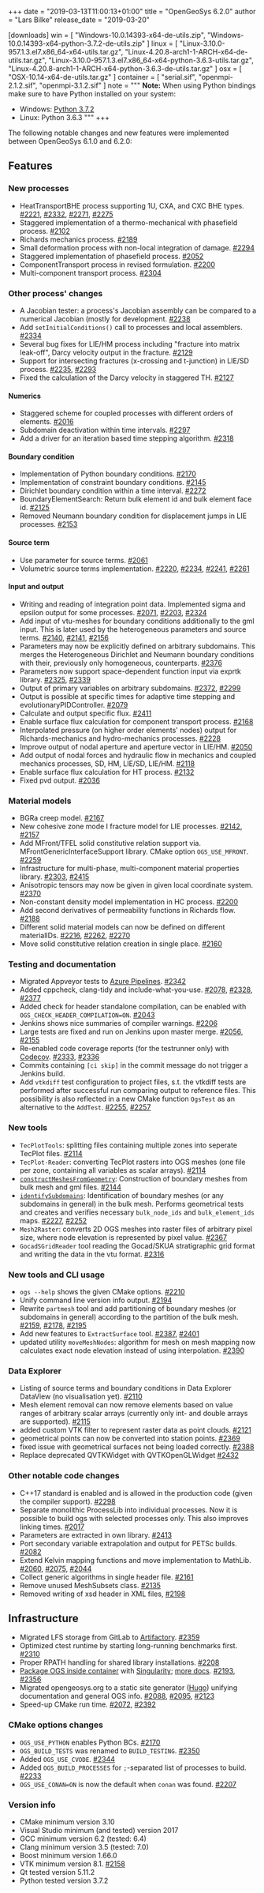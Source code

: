 +++
date = "2019-03-13T11:00:13+01:00"
title = "OpenGeoSys 6.2.0"
author = "Lars Bilke"
release_date = "2019-03-20"

[downloads]
win = [
    "Windows-10.0.14393-x64-de-utils.zip",
    "Windows-10.0.14393-x64-python-3.7.2-de-utils.zip"
]
linux = [
    "Linux-3.10.0-957.1.3.el7.x86_64-x64-utils.tar.gz",
    "Linux-4.20.8-arch1-1-ARCH-x64-de-utils.tar.gz",
    "Linux-3.10.0-957.1.3.el7.x86_64-x64-python-3.6.3-utils.tar.gz",
    "Linux-4.20.8-arch1-1-ARCH-x64-python-3.6.3-de-utils.tar.gz"
]
osx = [ "OSX-10.14-x64-de-utils.tar.gz" ]
container = [
    "serial.sif",
    "openmpi-2.1.2.sif",
    "openmpi-3.1.2.sif"
]
note = """
**Note:** When using Python bindings make sure to have Python installed on your system:

- Windows: [Python 3.7.2](https://www.python.org/ftp/python/3.7.2/python-3.7.2-amd64-webinstall.exe)
- Linux: Python 3.6.3
"""
+++

The following notable changes and new features were implemented between OpenGeoSys 6.1.0 and 6.2.0:

## Features

### New processes

- HeatTransportBHE process supporting 1U, CXA, and CXC BHE types. [#2221](https://github.com/ufz/ogs/pull/2221), [#2332](https://github.com/ufz/ogs/pull/2332),
  [#2271](https://github.com/ufz/ogs/pull/2271), [#2275](https://github.com/ufz/ogs/pull/2275)
- Staggered implementation of a thermo-mechanical with phasefield process. [#2102](https://github.com/ufz/ogs/pull/2102)
- Richards mechanics process. [#2189](https://github.com/ufz/ogs/pull/2189)
- Small deformation process with non-local integration of damage. [#2294](https://github.com/ufz/ogs/pull/2294)
- Staggered implementation of phasefield process. [#2052](https://github.com/ufz/ogs/pull/2052)
- ComponentTransport process in revised formulation. [#2200](https://github.com/ufz/ogs/pull/2200)
- Multi-component transport process. [#2304](https://github.com/ufz/ogs/pull/2304)

### Other process' changes

- A Jacobian tester: a process's Jacobian assembly can be compared to a
  numerical Jacobian (mostly for development. [#2238](https://github.com/ufz/ogs/pull/2238)
- Add `setInitialConditions()` call to processes and local assemblers. [#2334](https://github.com/ufz/ogs/pull/2334)
- Several bug fixes for LIE/HM process including "fracture into matrix
  leak-off", Darcy velocity output in the fracture. [#2129](https://github.com/ufz/ogs/pull/2129)
- Support for intersecting fractures (x-crossing and t-junction) in LIE/SD
  process. [#2235](https://github.com/ufz/ogs/pull/2235), [#2293](https://github.com/ufz/ogs/pull/2293)
- Fixed the calculation of the Darcy velocity in staggered TH. [#2127](https://github.com/ufz/ogs/pull/2127)

#### Numerics

- Staggered scheme for coupled processes with different orders of elements.
  [#2016](https://github.com/ufz/ogs/pull/2016)
- Subdomain deactivation within time intervals. [#2297](https://github.com/ufz/ogs/pull/2297)
- Add a driver for an iteration based time stepping algorithm. [#2318](https://github.com/ufz/ogs/pull/2318)

#### Boundary condition

- Implementation of Python boundary conditions. [#2170](https://github.com/ufz/ogs/pull/2170)
- Implementation of constraint boundary conditions. [#2145](https://github.com/ufz/ogs/pull/2145)
- Dirichlet boundary condition within a time interval. [#2272](https://github.com/ufz/ogs/pull/2272)
- BoundaryElementSearch: Return bulk element id and bulk element face id. [#2125](https://github.com/ufz/ogs/pull/2125)
- Removed Neumann boundary condition for displacement jumps in LIE processes.
  [#2153](https://github.com/ufz/ogs/pull/2153)

#### Source term

- Use parameter for source terms. [#2061](https://github.com/ufz/ogs/pull/2061)
- Volumetric source terms implementation. [#2220](https://github.com/ufz/ogs/pull/2220), [#2234](https://github.com/ufz/ogs/pull/2234), [#2241](https://github.com/ufz/ogs/pull/2241), [#2261](https://github.com/ufz/ogs/pull/2261)

#### Input and output

- Writing and reading of integration point data. Implemented sigma and epsilon
  output for some processes. [#2071](https://github.com/ufz/ogs/pull/2071), [#2203](https://github.com/ufz/ogs/pull/2203), [#2324](https://github.com/ufz/ogs/pull/2324)
- Add input of vtu-meshes for boundary conditions additionally to the gml input.
  This is later used by the heterogeneous parameters and source terms. [#2140](https://github.com/ufz/ogs/pull/2140),
  [#2141](https://github.com/ufz/ogs/pull/2141), [#2156](https://github.com/ufz/ogs/pull/2156)
- Parameters may now be explicitly defined on arbitrary subdomains. This merges
  the Heterogeneous Dirichlet and Neumann boundary conditions with their,
  previously only homogeneous, counterparts. [#2376](https://github.com/ufz/ogs/pull/2376)
- Parameters now support space-dependent function input via exprtk library.
  [#2325](https://github.com/ufz/ogs/pull/2325), [#2339](https://github.com/ufz/ogs/pull/2339)
- Output of primary variables on arbitrary subdomains. [#2372](https://github.com/ufz/ogs/pull/2372), [#2299](https://github.com/ufz/ogs/pull/2299)
- Output is possible at specific times for adaptive time stepping and
  evolutionaryPIDController. [#2079](https://github.com/ufz/ogs/pull/2079)
- Calculate and output specific flux. [#2411](https://github.com/ufz/ogs/pull/2411)
- Enable surface flux calculation for component transport process. [#2168](https://github.com/ufz/ogs/pull/2168)
- Interpolated pressure (on higher order elements' nodes) output for
  Richards-mechanics and hydro-mechanics processes. [#2228](https://github.com/ufz/ogs/pull/2228)
- Improve output of nodal aperture and aperture vector in LIE/HM. [#2050](https://github.com/ufz/ogs/pull/2050)
- Add output of nodal forces and hydraulic flow in mechanics and coupled
  mechanics processes, SD, HM, LIE/SD, LIE/HM. [#2118](https://github.com/ufz/ogs/pull/2118)
- Enable surface flux calculation for HT process. [#2132](https://github.com/ufz/ogs/pull/2132)
- Fixed pvd output. [#2036](https://github.com/ufz/ogs/pull/2036)

### Material models

- BGRa creep model. [#2167](https://github.com/ufz/ogs/pull/2167)
- New cohesive zone mode I fracture model for LIE processes. [#2142](https://github.com/ufz/ogs/pull/2142), [#2157](https://github.com/ufz/ogs/pull/2157)
- Add MFront/TFEL solid constitutive relation support via.
  MFrontGenericInterfaceSupport library. CMake option `OGS_USE_MFRONT`. [#2259](https://github.com/ufz/ogs/pull/2259)
- Infrastructure for multi-phase, multi-component material properties library.
  [#2303](https://github.com/ufz/ogs/pull/2303),
  [#2415](https://github.com/ufz/ogs/pull/2415)
- Anisotropic tensors may now be given in given local coordinate system. [#2370](https://github.com/ufz/ogs/pull/2370)
- Non-constant density model implementation in HC process. [#2200](https://github.com/ufz/ogs/pull/2200)
- Add second derivatives of permeability functions in Richards flow. [#2188](https://github.com/ufz/ogs/pull/2188)
- Different solid material models can now be defined on different materialIDs.
  [#2216](https://github.com/ufz/ogs/pull/2216), [#2262](https://github.com/ufz/ogs/pull/2262), [#2270](https://github.com/ufz/ogs/pull/2270)
- Move solid constitutive relation creation in single place. [#2160](https://github.com/ufz/ogs/pull/2160)

### Testing and documentation

- Migrated Appveyor tests to [Azure
  Pipelines](https://dev.azure.com/ogsci/ogs/_build). [#2342](https://github.com/ufz/ogs/pull/2342)
- Added cppcheck, clang-tidy and include-what-you-use. [#2078](https://github.com/ufz/ogs/pull/2078), [#2328](https://github.com/ufz/ogs/pull/2328), [#2377](https://github.com/ufz/ogs/pull/2377)
- Added check for header standalone compilation, can be enabled with
  `OGS_CHECK_HEADER_COMPILATION=ON`. [#2043](https://github.com/ufz/ogs/pull/2043)
- Jenkins shows nice summaries of compiler warnings. [#2206](https://github.com/ufz/ogs/pull/2206)
- Large tests are fixed and run on Jenkins upon master merge. [#2056](https://github.com/ufz/ogs/pull/2056), [#2155](https://github.com/ufz/ogs/pull/2155)
- Re-enabled code coverage reports (for the testrunner only) with
  [Codecov](http://codecov.io/gh/ufz/ogs). [#2333](https://github.com/ufz/ogs/pull/2333), [#2336](https://github.com/ufz/ogs/pull/2336)
- Commits containing `[ci skip]` in the commit message do not trigger a Jenkins
  build.
- Add `vtkdiff` test configuration to project files, s.t. the vtkdiff tests are
  performed after successful run comparing output to reference files. This
  possibility is also reflected in a new CMake function `OgsTest` as an
  alternative to the `AddTest`. [#2255](https://github.com/ufz/ogs/pull/2255), [#2257](https://github.com/ufz/ogs/pull/2257)

### New tools

- `TecPlotTools`: splitting files containing multiple zones into seperate
  TecPlot files. [#2114](https://github.com/ufz/ogs/pull/2114)
- `TecPlot-Reader`: converting TecPlot rasters into OGS meshes (one file per
  zone, containing all variables as scalar arrays). [#2114](https://github.com/ufz/ogs/pull/2114)
- [`constructMeshesFromGeometry`](https://www.opengeosys.org/docs/tools/meshing-submeshes/constructmeshesfromgeometry/):
  Construction of boundary meshes from bulk mesh and gml files. [#2144](https://github.com/ufz/ogs/pull/2144)
- [`identifySubdomains`](https://www.opengeosys.org/docs/tools/meshing-submeshes/identifysubdomains/):
  Identification of boundary meshes (or any subdomains in general) in the bulk
  mesh. Performs geometrical tests and creates and verifies necessary
  `bulk_node_ids` and `bulk_element_ids` maps. [#2227](https://github.com/ufz/ogs/pull/2227), [#2252](https://github.com/ufz/ogs/pull/2252)
- `Mesh2Raster`: converts 2D OGS meshes into raster files of arbitrary pixel
  size, where node elevation is represented by pixel value. [#2367](https://github.com/ufz/ogs/pull/2367)
- `GocadSGridReader` tool reading the Gocad/SKUA stratigraphic grid format and
  writing the data in the vtu format. [#2316](https://github.com/ufz/ogs/pull/2316)

### New tools and CLI usage

- `ogs --help` shows the given CMake options. [#2210](https://github.com/ufz/ogs/pull/2210)
- Unify command line version info output. [#2194](https://github.com/ufz/ogs/pull/2194)
- Rewrite `partmesh` tool and add partitioning of boundary meshes (or subdomains
  in general) according to the partition of the bulk mesh. [#2159](https://github.com/ufz/ogs/pull/2159), [#2178](https://github.com/ufz/ogs/pull/2178), [#2195](https://github.com/ufz/ogs/pull/2195)
- Add new features to `ExtractSurface` tool. [#2387](https://github.com/ufz/ogs/pull/2387), [#2401](https://github.com/ufz/ogs/pull/2401)
- updated utility `moveMeshNodes`: algorithm for mesh on mesh mapping now
  calculates exact node elevation instead of using interpolation. [#2390](https://github.com/ufz/ogs/pull/2390)

### Data Explorer

- Listing of source terms and boundary conditions in Data Explorer DataView (no
  visualisation yet). [#2110](https://github.com/ufz/ogs/pull/2110)
- Mesh element removal can now remove elements based on value ranges of
  arbitrary scalar arrays (currently only int- and double arrays are supported).
  [#2115](https://github.com/ufz/ogs/pull/2115)
- added custom VTK filter to represent raster data as point clouds. [#2121](https://github.com/ufz/ogs/pull/2121)
- geometrical points can now be converted into station points. [#2369](https://github.com/ufz/ogs/pull/2369)
- fixed issue with geometrical surfaces not being loaded correctly. [#2388](https://github.com/ufz/ogs/pull/2388)
- Replace deprecated QVTKWidget with QVTKOpenGLWidget [#2432](https://github.com/ufz/ogs/pull/2432)

### Other notable code changes

- C++17 standard is enabled and is allowed in the production code (given the
  compiler support). [#2298](https://github.com/ufz/ogs/pull/2298)
- Separate monolithic ProcessLib into individual processes. Now it is possible
  to build ogs with selected processes only. This also improves linking times.
  [#2017](https://github.com/ufz/ogs/pull/2017)
- Parameters are extracted in own library. [#2413](https://github.com/ufz/ogs/pull/2413)
- Port secondary variable extrapolation and output for PETSc builds. [#2082](https://github.com/ufz/ogs/pull/2082)
- Extend Kelvin mapping functions and move implementation to MathLib. [#2060](https://github.com/ufz/ogs/pull/2060),
  [#2075](https://github.com/ufz/ogs/pull/2075), [#2044](https://github.com/ufz/ogs/pull/2044)
- Collect generic algorithms in single header file. [#2161](https://github.com/ufz/ogs/pull/2161)
- Remove unused MeshSubsets class. [#2135](https://github.com/ufz/ogs/pull/2135)
- Removed writing of xsd header in XML files, [#2198](https://github.com/ufz/ogs/pull/2198)

## Infrastructure

- Migrated LFS storage from GitLab to [Artifactory](https://ogs.jfrog.io/ogs).
  [#2359](https://github.com/ufz/ogs/pull/2359)
- Optimized ctest runtime by starting long-running benchmarks first. [#2310](https://github.com/ufz/ogs/pull/2310)
- Proper RPATH handling for shared library installations. [#2208](https://github.com/ufz/ogs/pull/2208)
- [Package OGS inside
  container](https://www.opengeosys.org/docs/userguide/basics/container/) with
  [Singularity](https://www.sylabs.io/singularity/); [more
  docs](https://www.opengeosys.org/docs/devguide/advanced/singularity/). [#2193](https://github.com/ufz/ogs/pull/2193),
  [#2356](https://github.com/ufz/ogs/pull/2356)
- Migrated opengeosys.org to a static site generator ([Hugo](https://gohugo.io))
  unifying documentation and general OGS info. [#2088](https://github.com/ufz/ogs/pull/2088), [#2095](https://github.com/ufz/ogs/pull/2095), [#2123](https://github.com/ufz/ogs/pull/2123)
- Speed-up CMake run time. [#2072](https://github.com/ufz/ogs/pull/2072), [#2392](https://github.com/ufz/ogs/pull/2392)

### CMake options changes

- `OGS_USE_PYTHON` enables Python BCs. [#2170](https://github.com/ufz/ogs/pull/2170)
- `OGS_BUILD_TESTS` was renamed to `BUILD_TESTING`. [#2350](https://github.com/ufz/ogs/pull/2350)
- Added `OGS_USE_CVODE`. [#2344](https://github.com/ufz/ogs/pull/2344)
- Added `OGS_BUILD_PROCESSES` for `;`-separated list of processes to build.
  [#2233](https://github.com/ufz/ogs/pull/2233)
- `OGS_USE_CONAN=ON` is now the default when `conan` was found. [#2207](https://github.com/ufz/ogs/pull/2207)

### Version info

- CMake minimum version 3.10
- Visual Studio minimum (and tested) version 2017
- GCC minimum version 6.2 (tested: 6.4)
- Clang minimum version 3.5 (tested: 7.0)
- Boost minimum version 1.66.0
- VTK minimum version 8.1. [#2158](https://github.com/ufz/ogs/pull/2158)
- Qt tested version 5.11.2
- Python tested version 3.7.2
